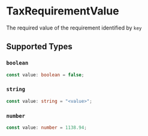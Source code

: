# TaxRequirementValue

The required value of the requirement identified by `key`


## Supported Types

### `boolean`

```typescript
const value: boolean = false;
```

### `string`

```typescript
const value: string = "<value>";
```

### `number`

```typescript
const value: number = 1138.94;
```

